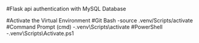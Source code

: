 #Flask api authentication with MySQL Database

#Activate the Virtual Environment
 #Git Bash
 -source .venv/Scripts/activate
#Command Prompt (cmd)
 -.venv\Scripts\activate
#PowerShell
 -.venv\Scripts\Activate.ps1

